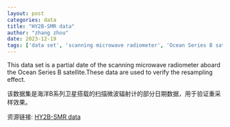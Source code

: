 ```yaml
---
layout: post
categories: data
title: "HY2B-SMR data"
author: "zhang zhou"
date: 2023-12-19
tags: ['data set', 'scanning microwave radiometer', 'Ocean Series B satellite', 'data', 'verify', 'resampling effect']
---
```


This data set is a partial date of the scanning microwave radiometer aboard the Ocean Series B satellite.These data are used to verify the resampling effect.

该数据集是海洋B系列卫星搭载的扫描微波辐射计的部分日期数据，用于验证重采样效果。

资源链接: [HY2B-SMR data](https://doi.org/10.57760/sciencedb.14394)
